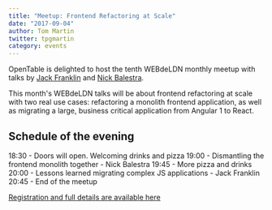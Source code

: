 ```yaml
---
title: "Meetup: Frontend Refactoring at Scale"
date: "2017-09-04"
author: Tom Martin
twitter: tpgmartin
category: events
---
```


OpenTable is delighted to host the tenth WEBdeLDN monthly meetup with talks by [Jack Franklin](https://twitter.com/Jack_Franklin) and [Nick Balestra](https://twitter.com/nickbalestra).

This month's WEBdeLDN talks will be about frontend refactoring at scale with two real use cases: refactoring a monolith frontend application, as well as migrating a large, business critical application from Angular 1 to React.

<!-- This is hack comment to ensure the post preview is shown on the homepage -->

## Schedule of the evening

18:30 - Doors will open. Welcoming drinks and pizza
19:00 - Dismantling the frontend monolith together - Nick Balestra
19:45 - More pizza and drinks
20:00 - Lessons learned migrating complex JS applications - Jack Franklin
20:45 - End of the meetup

[Registration and full details are available here](https://www.eventbrite.co.uk/e/webdeldn-10-frontend-refactoring-at-scale-tickets-36735124747)
